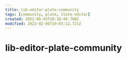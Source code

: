 ```yaml
---
title: lib-editor-plate-community
tags: [community, plate, slate-editor]
created: 2022-06-03T20:18:49.708Z
modified: 2023-02-05T19:03:12.721Z
---
```


# lib-editor-plate-community


